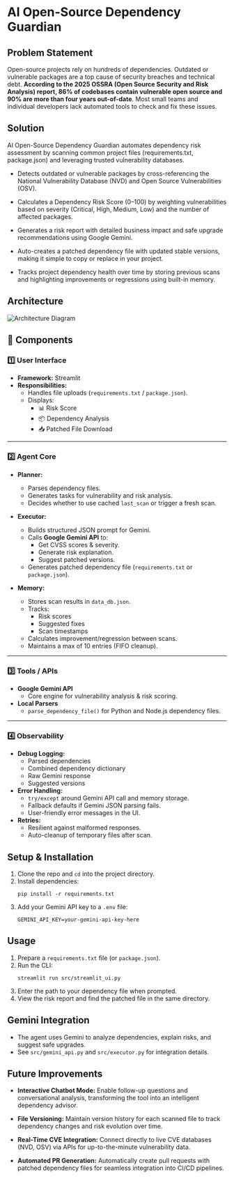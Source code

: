 # AI Open-Source Dependency Guardian

## Problem Statement
Open-source projects rely on hundreds of dependencies. Outdated or vulnerable packages are a top cause of security breaches and technical debt. **According to the 2025 OSSRA (Open Source Security and Risk Analysis) report, 86% of codebases contain vulnerable open source and 90% are more than four years out-of-date**. Most small teams and individual developers lack automated tools to check and fix these issues.

## Solution
AI Open-Source Dependency Guardian automates dependency risk assessment by scanning common project files (requirements.txt, package.json) and leveraging trusted vulnerability databases.

- Detects outdated or vulnerable packages by cross-referencing the National Vulnerability Database (NVD) and Open Source Vulnerabilities (OSV).

- Calculates a Dependency Risk Score (0–100) by weighting vulnerabilities based on severity (Critical, High, Medium, Low) and the number of affected packages.

- Generates a risk report with detailed business impact and safe upgrade recommendations using Google Gemini.

- Auto-creates a patched dependency file with updated stable versions, making it simple to copy or replace in your project.

- Tracks project dependency health over time by storing previous scans and highlighting improvements or regressions using built-in memory.

## Architecture 

![Architecture Diagram](/Gen-Warriors/src/media/AI%20Open-Source%20Guardian-Arch.png)

## 🔧 Components

### 1️⃣ User Interface
- **Framework:** Streamlit  
- **Responsibilities:**
  - Handles file uploads (`requirements.txt` / `package.json`).
  - Displays:
    - 📊 Risk Score
    - 📦 Dependency Analysis
    - 📥 Patched File Download

---

### 2️⃣ Agent Core
- **Planner:**
  - Parses dependency files.
  - Generates tasks for vulnerability and risk analysis.
  - Decides whether to use cached `last_scan` or trigger a fresh scan.

- **Executor:**
  - Builds structured JSON prompt for Gemini.
  - Calls **Google Gemini API** to:
    - Get CVSS scores & severity.
    - Generate risk explanation.
    - Suggest patched versions.
  - Generates patched dependency file (`requirements.txt` or `package.json`).

- **Memory:**
  - Stores scan results in `data_db.json`.
  - Tracks:
    - Risk scores
    - Suggested fixes
    - Scan timestamps
  - Calculates improvement/regression between scans.
  - Maintains a max of 10 entries (FIFO cleanup).

---

### 3️⃣ Tools / APIs
- **Google Gemini API**
  - Core engine for vulnerability analysis & risk scoring.
- **Local Parsers**
  - `parse_dependency_file()` for Python and Node.js dependency files.

---

### 4️⃣ Observability
- **Debug Logging:**
  - Parsed dependencies
  - Combined dependency dictionary
  - Raw Gemini response
  - Suggested versions
- **Error Handling:**
  - `try/except` around Gemini API call and memory storage.
  - Fallback defaults if Gemini JSON parsing fails.
  - User-friendly error messages in the UI.
- **Retries:**
  - Resilient against malformed responses.
  - Auto-cleanup of temporary files after scan.


## Setup & Installation
1. Clone the repo and `cd` into the project directory.
2. Install dependencies:
   ```
   pip install -r requirements.txt
   ```
3. Add your Gemini API key to a `.env` file:
   ```
   GEMINI_API_KEY=your-gemini-api-key-here
   ```

## Usage
1. Prepare a `requirements.txt` file (or `package.json`).
2. Run the CLI:
   ```
   streamlit run src/streamlit_ui.py
   ```
3. Enter the path to your dependency file when prompted.
4. View the risk report and find the patched file in the same directory.

## Gemini Integration
- The agent uses Gemini to analyze dependencies, explain risks, and suggest safe upgrades.
- See `src/gemini_api.py` and `src/executor.py` for integration details.

## Future Improvements
- **Interactive Chatbot Mode:** Enable follow-up questions and conversational analysis, transforming the tool into an intelligent dependency advisor.

- **File Versioning:** Maintain version history for each scanned file to track dependency changes and risk evolution over time.

- **Real-Time CVE Integration:** Connect directly to live CVE databases (NVD, OSV) via APIs for up-to-the-minute vulnerability data.

- **Automated PR Generation:** Automatically create pull requests with patched dependency files for seamless integration into CI/CD pipelines.


